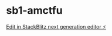 # sb1-amctfu

[Edit in StackBlitz next generation editor ⚡️](https://stackblitz.com/~/github.com/imOscarCrespo/sb1-amctfu)